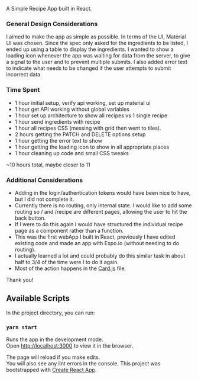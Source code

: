 A Simple Recipe App built in React.

### General Design Considerations
I aimed to make the app as simple as possible. In terms of the UI, Material UI was chosen. Since the spec only asked for the ingredients to be listed, I ended up using a table to display the ingredients. I wanted to show a loading icon whenever the app was waiting for data from the server, to give a signal to the user and to prevent multiple submits.
I also added error text to indicate what needs to be changed if the user attempts to submit incorrect data.

### Time Spent
- 1 hour initial setup, verify api working, set up material ui
- 1 hour get API working without global variables
- 1 hour set up architecture to show all recipes vs 1 single recipe
- 1 hour send ingredients with recipe 
- 1 hour all recipes CSS (messing with grid then went to tiles).
- 2 hours getting the PATCH and DELETE options setup
- 1 hour getting the error text to show
- 1 hour getting the loading icon to show in all appropriate places
- 1 hour cleaning up code and small CSS tweaks

~10 hours total, maybe closer to 11


### Additional Considerations
- Adding in the login/authentication tokens would have been nice to have, but I did not complete it. 
- Currently there is no routing, only internal state. I would like to add some routing so / and /recipe are different pages, allowing the user to hit the back button.
- If I were to do this again I would have structured the individual recipe page as a component rather than a function.  
- This was the first webApp I built in React, previously I have edited existing code and made an app with Expo.io (without needing to do routing).
- I actually learned a lot and could probably do this similar task in about half to 3/4 of the time were I to do it again.
- Most of the action happens in the [Card.js](https://github.com/PositiveVibe/recipes/blob/main/src/Card.js) file.

Thank you! 











## Available Scripts

In the project directory, you can run:

### `yarn start`

Runs the app in the development mode.<br />
Open [http://localhost:3000](http://localhost:3000) to view it in the browser.

The page will reload if you make edits.<br />
You will also see any lint errors in the console.
This project was bootstrapped with [Create React App](https://github.com/facebook/create-react-app).
